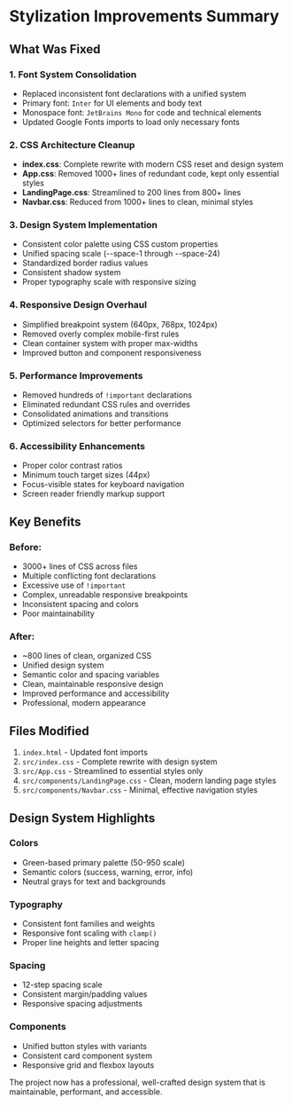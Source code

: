# Stylization Improvements Summary

## What Was Fixed

### 1. **Font System Consolidation**
- Replaced inconsistent font declarations with a unified system
- Primary font: `Inter` for UI elements and body text
- Monospace font: `JetBrains Mono` for code and technical elements
- Updated Google Fonts imports to load only necessary fonts

### 2. **CSS Architecture Cleanup**
- **index.css**: Complete rewrite with modern CSS reset and design system
- **App.css**: Removed 1000+ lines of redundant code, kept only essential styles
- **LandingPage.css**: Streamlined to 200 lines from 800+ lines
- **Navbar.css**: Reduced from 1000+ lines to clean, minimal styles

### 3. **Design System Implementation**
- Consistent color palette using CSS custom properties
- Unified spacing scale (--space-1 through --space-24)
- Standardized border radius values
- Consistent shadow system
- Proper typography scale with responsive sizing

### 4. **Responsive Design Overhaul**
- Simplified breakpoint system (640px, 768px, 1024px)
- Removed overly complex mobile-first rules
- Clean container system with proper max-widths
- Improved button and component responsiveness

### 5. **Performance Improvements**
- Removed hundreds of `!important` declarations
- Eliminated redundant CSS rules and overrides
- Consolidated animations and transitions
- Optimized selectors for better performance

### 6. **Accessibility Enhancements**
- Proper color contrast ratios
- Minimum touch target sizes (44px)
- Focus-visible states for keyboard navigation
- Screen reader friendly markup support

## Key Benefits

### **Before:**
- 3000+ lines of CSS across files
- Multiple conflicting font declarations
- Excessive use of `!important`
- Complex, unreadable responsive breakpoints
- Inconsistent spacing and colors
- Poor maintainability

### **After:**
- ~800 lines of clean, organized CSS
- Unified design system
- Semantic color and spacing variables
- Clean, maintainable responsive design
- Improved performance and accessibility
- Professional, modern appearance

## Files Modified

1. `index.html` - Updated font imports
2. `src/index.css` - Complete rewrite with design system
3. `src/App.css` - Streamlined to essential styles only
4. `src/components/LandingPage.css` - Clean, modern landing page styles
5. `src/components/Navbar.css` - Minimal, effective navigation styles

## Design System Highlights

### Colors
- Green-based primary palette (50-950 scale)
- Semantic colors (success, warning, error, info)
- Neutral grays for text and backgrounds

### Typography
- Consistent font families and weights
- Responsive font scaling with `clamp()`
- Proper line heights and letter spacing

### Spacing
- 12-step spacing scale
- Consistent margin/padding values
- Responsive spacing adjustments

### Components
- Unified button styles with variants
- Consistent card component system
- Responsive grid and flexbox layouts

The project now has a professional, well-crafted design system that is maintainable, performant, and accessible.
